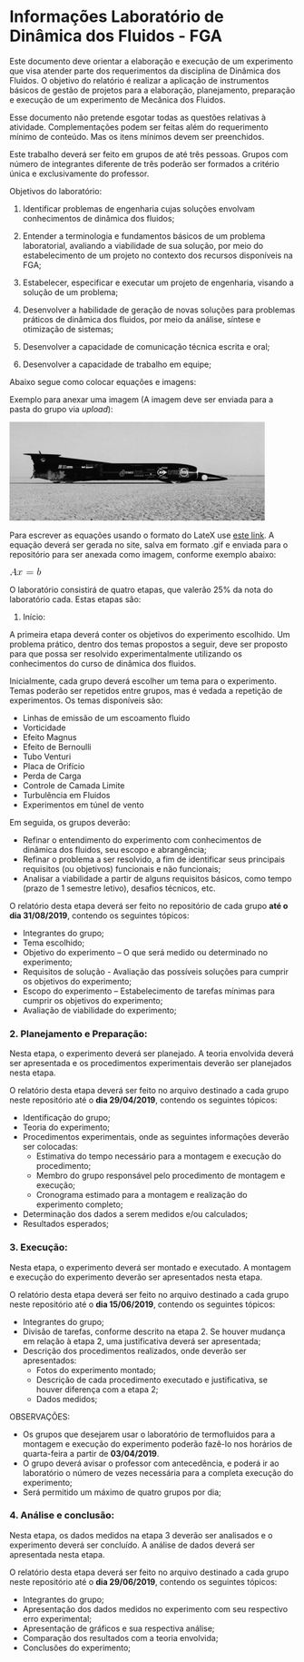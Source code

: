 # Informações Laboratório de Dinâmica dos Fluidos - FGA

Este documento deve orientar a elaboração e execução de um experimento que visa atender parte dos requerimentos da disciplina de Dinâmica dos Fluidos. O objetivo do relatório é realizar a aplicação de instrumentos básicos de gestão de projetos para a elaboração, planejamento, preparação e execução de um experimento de Mecânica dos Fluidos. 

Esse documento não pretende esgotar todas as questões relativas à atividade. Complementações podem ser feitas além do requerimento mínimo de conteúdo. Mas os itens mínimos devem ser preenchidos. 

Este trabalho deverá ser feito em grupos de até três pessoas. Grupos com número de integrantes diferente de três poderão ser formados a critério única e exclusivamente do professor. 

Objetivos do laboratório: 

1. Identificar problemas de engenharia cujas soluções envolvam conhecimentos de dinâmica dos fluidos;  

2. Entender a terminologia e fundamentos básicos de um problema laboratorial, avaliando a viabilidade de sua solução, por meio do estabelecimento de um projeto no contexto dos recursos disponíveis na FGA;  

3. Estabelecer, especificar e executar um projeto de engenharia, visando a solução de um problema;  

4. Desenvolver a habilidade de geração de novas soluções para problemas práticos de dinâmica dos fluidos, por meio da análise, síntese e otimização de sistemas; 

5. Desenvolver a capacidade de comunicação técnica escrita e oral; 

6. Desenvolver a capacidade de trabalho em equipe; 

Abaixo segue como colocar equações e imagens:


Exemplo para anexar uma imagem (A imagem deve ser enviada para a pasta do grupo via *upload*):

![Teste de legenda de imagem](thrust.jpg)


Para escrever as equações usando o formato do LateX use [este link](https://www.codecogs.com/latex/eqneditor.php). A equação deverá ser gerada no site, salva em formato .gif e enviada para o repositório para ser anexada como imagem, conforme exemplo abaixo:

![Teste de legenda de imagem 2](CodeCogsEqn.gif)

O laboratório consistirá de quatro etapas, que valerão 25% da nota do laboratório cada. Estas etapas são:

1. Início: 

A primeira etapa deverá conter os objetivos do experimento escolhido. Um problema prático, dentro dos temas propostos a seguir, deve ser proposto para que possa ser resolvido experimentalmente utilizando os conhecimentos do curso de dinâmica dos fluidos. 

Inicialmente, cada grupo deverá escolher um tema para o experimento. Temas poderão ser repetidos entre grupos, mas é vedada a repetição de experimentos. Os temas disponíveis são: 

-	Linhas de emissão de um escoamento fluido
-	Vorticidade
-	Efeito Magnus
-	Efeito de Bernoulli
- Tubo Venturi
-	Placa de Orifício
-	Perda de Carga
-	Controle de Camada Limite
-	Turbulência em Fluidos
-	Experimentos em túnel de vento

Em seguida, os grupos deverão: 
- Refinar o entendimento do experimento com conhecimentos de dinâmica dos fluidos, seu escopo e abrangência; 
- Refinar o problema a ser resolvido, a fim de identificar seus principais requisitos (ou objetivos) funcionais e não funcionais; 
- Analisar a viabilidade a partir de alguns requisitos básicos, como tempo (prazo de 1 semestre letivo), desafios técnicos, etc. 

O relatório desta etapa deverá ser feito no repositório de cada grupo **até o dia 31/08/2019**, contendo os seguintes tópicos: 
- Integrantes do grupo; 
- Tema escolhido; 
- Objetivo do experimento – O que será medido ou determinado no experimento; 
- Requisitos de solução - Avaliação das possíveis soluções para cumprir os objetivos do experimento; 
- Escopo do experimento – Estabelecimento de tarefas mínimas para cumprir os objetivos do experimento; 
- Avaliação de viabilidade do experimento; 

### 2.	Planejamento e Preparação:

Nesta etapa, o experimento deverá ser planejado. A teoria envolvida deverá ser apresentada e os procedimentos experimentais deverão ser planejados nesta etapa.

O relatório desta etapa deverá ser feito no arquivo destinado a cada grupo neste repositório até o **dia 29/04/2019**, contendo os seguintes tópicos:

- Identificação do grupo;
- Teoria do experimento;
- Procedimentos experimentais, onde as seguintes informações deverão ser colocadas:
    - Estimativa do tempo necessário para a montagem e execução do procedimento;
    - Membro do grupo responsável pelo procedimento de montagem e execução;
    - Cronograma estimado para a montagem e realização do experimento completo;
- Determinação dos dados a serem medidos e/ou calculados;
- Resultados esperados;


### 3.	Execução:

Nesta etapa, o experimento deverá ser montado e executado. A montagem e execução do experimento deverão ser apresentados nesta etapa.

O relatório desta etapa deverá ser feito no arquivo destinado a cada grupo neste repositório até o **dia 15/06/2019**, contendo os seguintes tópicos:

- Integrantes do grupo;
- Divisão de tarefas, conforme descrito na etapa 2. Se houver mudança em relação à etapa 2, uma justificativa deverá ser apresentada;
- Descrição dos procedimentos realizados, onde deverão ser apresentados:
  - Fotos do experimento montado;
  - Descrição de cada procedimento executado e justificativa, se houver diferença com a etapa 2;
  - Dados medidos;
  
  
OBSERVAÇÕES: 
-	Os grupos que desejarem usar o laboratório de termofluidos para a montagem e execução do experimento poderão fazê-lo nos horários de quarta-feira a partir de **03/04/2019**. 
-	O grupo deverá avisar o professor com antecedência, e poderá ir ao laboratório o número de vezes necessária para a completa execução do experimento;
-	Será permitido um máximo de quatro grupos por dia;

### 4.	Análise e conclusão:

Nesta etapa, os dados medidos na etapa 3 deverão ser analisados e o experimento deverá ser concluído. A análise de dados deverá ser apresentada nesta etapa.

O relatório desta etapa deverá ser feito no arquivo destinado a cada grupo neste repositório até o **dia 29/06/2019**, contendo os seguintes tópicos:

-	Integrantes do grupo;
-	Apresentação dos dados medidos no experimento com seu respectivo erro experimental;
-	Apresentação de gráficos e sua respectiva análise;
-	Comparação dos resultados com a teoria envolvida;
-	Conclusões do experimento;
